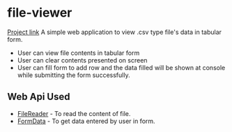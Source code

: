 # file-viewer
[Project link](https://pragyesh29.github.io/csv-viewer/)
A simple web application to view .csv type file's data in tabular form.
* User can view file contents in tabular form
* User can clear contents presented on screen
* User can fill form to add row and the data filled will be shown at console while submitting the form successfully.

## Web Api Used
* [FileReader](https://developer.mozilla.org/en-US/docs/Web/API/FileReader) - To read the content of file.
* [FormData](https://developer.mozilla.org/en-US/docs/Web/API/FormData/FormData) - To get data entered by user in form.
